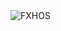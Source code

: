 <div align="justify">
<picture>
    <source media="(prefers-color-scheme: dark)" srcset="https://i.ibb.co/HpXMLvFD/output-gif.gif">
    <source media="(prefers-color-scheme: light)" srcset="https://i.ibb.co/HpXMLvFD/output-gif.gif">
    <img alt="FXHOS" src="https://i.ibb.co/HpXMLvFD/output-gif.gif">
</picture>
</div>